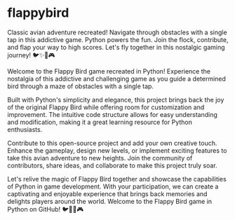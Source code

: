 # flappybird
Classic avian adventure recreated! Navigate through obstacles with a single tap in this addictive game. Python powers the fun. Join the flock, contribute, and flap your way to high scores. Let's fly together in this nostalgic gaming journey! 🐦✨🐍🎮

Welcome to the Flappy Bird game recreated in Python! Experience the nostalgia of this addictive and challenging game as you guide a determined bird through a maze of obstacles with a single tap.

Built with Python's simplicity and elegance, this project brings back the joy of the original Flappy Bird while offering room for customization and improvement. The intuitive code structure allows for easy understanding and modification, making it a great learning resource for Python enthusiasts.

Contribute to this open-source project and add your own creative touch. Enhance the gameplay, design new levels, or implement exciting features to take this avian adventure to new heights. Join the community of contributors, share ideas, and collaborate to make this project truly soar.

Let's relive the magic of Flappy Bird together and showcase the capabilities of Python in game development. With your participation, we can create a captivating and enjoyable experience that brings back memories and delights players around the world. Welcome to the Flappy Bird game in Python on GitHub! 🐦🐍✨🎮
